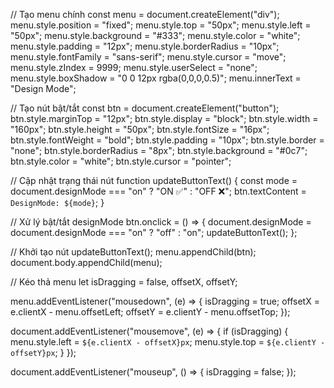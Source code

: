 // Tạo menu chính
const menu = document.createElement("div");
menu.style.position = "fixed";
menu.style.top = "50px";
menu.style.left = "50px";
menu.style.background = "#333";
menu.style.color = "white";
menu.style.padding = "12px";
menu.style.borderRadius = "10px";
menu.style.fontFamily = "sans-serif";
menu.style.cursor = "move";
menu.style.zIndex = 9999;
menu.style.userSelect = "none";
menu.style.boxShadow = "0 0 12px rgba(0,0,0,0.5)";
menu.innerText = "Design Mode";

// Tạo nút bật/tắt
const btn = document.createElement("button");
btn.style.marginTop = "12px";
btn.style.display = "block";
btn.style.width = "160px";
btn.style.height = "50px";
btn.style.fontSize = "16px";
btn.style.fontWeight = "bold";
btn.style.padding = "10px";
btn.style.border = "none";
btn.style.borderRadius = "8px";
btn.style.background = "#0c7";
btn.style.color = "white";
btn.style.cursor = "pointer";

// Cập nhật trạng thái nút
function updateButtonText() {
  const mode = document.designMode === "on" ? "ON ✅" : "OFF ❌";
  btn.textContent = `DesignMode: ${mode}`;
}

// Xử lý bật/tắt designMode
btn.onclick = () => {
  document.designMode = document.designMode === "on" ? "off" : "on";
  updateButtonText();
};

// Khởi tạo nút
updateButtonText();
menu.appendChild(btn);
document.body.appendChild(menu);

// Kéo thả menu
let isDragging = false, offsetX, offsetY;

menu.addEventListener("mousedown", (e) => {
  isDragging = true;
  offsetX = e.clientX - menu.offsetLeft;
  offsetY = e.clientY - menu.offsetTop;
});

document.addEventListener("mousemove", (e) => {
  if (isDragging) {
    menu.style.left = `${e.clientX - offsetX}px`;
    menu.style.top = `${e.clientY - offsetY}px`;
  }
});

document.addEventListener("mouseup", () => {
  isDragging = false;
});
